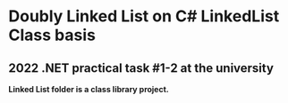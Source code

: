 # Doubly Linked List on C# LinkedList<T> Class basis
2022 .NET practical task #1-2 at the university  
----------------------------------------------------
**Linked List folder is a class library project.**

